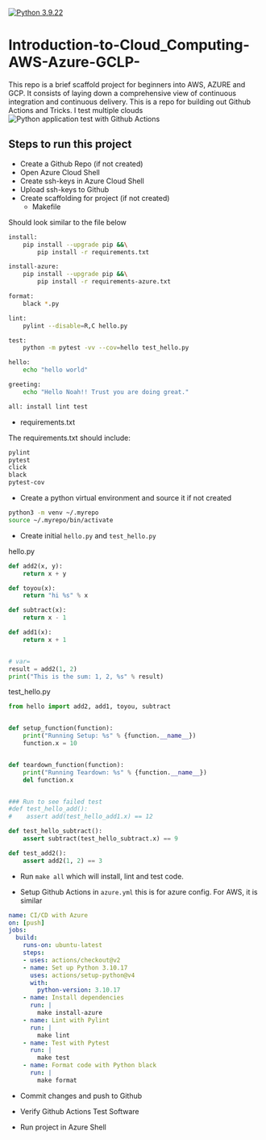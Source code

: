 [![Python 3.9.22](https://github.com/Thierry-Celestin/Introduction-to-Cloud_Computing-AWS-Azure-GCLP-/actions/workflows/main.yml/badge.svg)](https://github.com/Thierry-Celestin/Introduction-to-Cloud_Computing-AWS-Azure-GCLP-/actions/workflows/main.yml)

# Introduction-to-Cloud_Computing-AWS-Azure-GCLP-
This repo is a brief scaffold project for beginners into AWS, AZURE and GCP. It consists of laying down a comprehensive view of continuous integration and continuous delivery. This is a repo for building out Github Actions and Tricks. I test multiple clouds
![Python application test with Github Actions](https://github.com/noahgift/azure-ml-devops/workflows/Python%20application%20test%20with%20Github%20Actions/badge.svg)
## Steps to run this project

* Create a Github Repo (if not created)
* Open Azure Cloud Shell
* Create ssh-keys in Azure Cloud Shell
* Upload ssh-keys to Github
* Create scaffolding for project (if not created)
  - Makefile

Should look similar to the file below

```bash
install:
	pip install --upgrade pip &&\
		pip install -r requirements.txt

install-azure:
	pip install --upgrade pip &&\
		pip install -r requirements-azure.txt

format:
	black *.py

lint:
	pylint --disable=R,C hello.py

test:
	python -m pytest -vv --cov=hello test_hello.py

hello:
	echo "hello world"

greeting:
	echo "Hello Noah!! Trust you are doing great."

all: install lint test
```

  - requirements.txt
  
The requirements.txt should include:

```bash
pylint
pytest
click
black
pytest-cov
```

* Create a python virtual environment and source it if not created

```bash
python3 -m venv ~/.myrepo
source ~/.myrepo/bin/activate
```

* Create initial `hello.py` and `test_hello.py`

hello.py
```python
def add2(x, y):
    return x + y

def toyou(x):
    return "hi %s" % x

def subtract(x):
    return x - 1

def add1(x):
    return x + 1


# var=
result = add2(1, 2)
print("This is the sum: 1, 2, %s" % result)
```

test_hello.py
```python
from hello import add2, add1, toyou, subtract 


def setup_function(function):
    print("Running Setup: %s" % {function.__name__})
    function.x = 10


def teardown_function(function):
    print("Running Teardown: %s" % {function.__name__})
    del function.x


### Run to see failed test
#def test_hello_add():
#    assert add(test_hello_add1.x) == 12

def test_hello_subtract():
    assert subtract(test_hello_subtract.x) == 9

def test_add2():
    assert add2(1, 2) == 3
```


* Run `make all` which will install, lint and test code.

* Setup Github Actions in `azure.yml` this is for azure config. For AWS, it is similar

```yaml
name: CI/CD with Azure
on: [push]
jobs:
  build:
    runs-on: ubuntu-latest
    steps:
    - uses: actions/checkout@v2
    - name: Set up Python 3.10.17
      uses: actions/setup-python@v4
      with:
        python-version: 3.10.17
    - name: Install dependencies
      run: |
        make install-azure
    - name: Lint with Pylint
      run: |
        make lint
    - name: Test with Pytest
      run: |
        make test
    - name: Format code with Python black
      run: |
        make format
```

* Commit changes and push to Github

* Verify Github Actions Test Software

* Run project in Azure Shell
